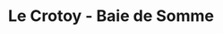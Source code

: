 ---
guid: "2f7e3e89cc4e"
title: "Le Crotoy - Baie de Somme"
latlng: "50.216704, 1.622292"
youtubeId: "2YV6VkESsFQ" 
---